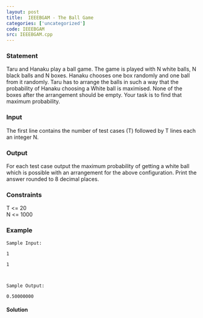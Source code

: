 ```yaml
---
layout: post
title:  IEEEBGAM - The Ball Game
categories: ['uncategorized']
code: IEEEBGAM
src: IEEEBGAM.cpp
---
```


### **Statement**

Taru and Hanaku play a ball game. The game is played with N white balls, N
black balls and N boxes. Hanaku chooses one box randomly and one ball from it
randomly. Taru has to arrange the balls in such a way that the probability of
Hanaku choosing a White ball is maximised. None of the boxes after the
arrangement should be empty. Your task is to find that maximum probability.

### Input

The first line contains the number of test cases (T) followed by T lines each
an integer N.

### Output

For each test case output the maximum probability of getting a white ball
which is possible with an arrangement for the above configuration. Print the
answer rounded to 8 decimal places.

### Constraints

T <= 20  
N <= 1000

### Example

    
    
    Sample Input:
    1
    1
    
    Sample Output:
    0.50000000



#### **Solution**



